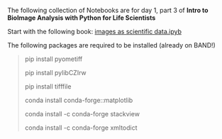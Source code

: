 The following collection of Notebooks are for day 1, part 3 of **Intro to BioImage Analysis with Python for Life Scientists**

Start with the following book: [images as scientific data.ipyb](images%20as%20scientific%20data.ipynb)

The following packages are required to be installed (already on BAND!)

> pip install pyometiff
> 
> pip install pylibCZIrw
>
> pip install tifffile
> 
> conda install conda-forge::matplotlib
> 
> conda install -c conda-forge stackview
> 
> conda install -c conda-forge xmltodict

